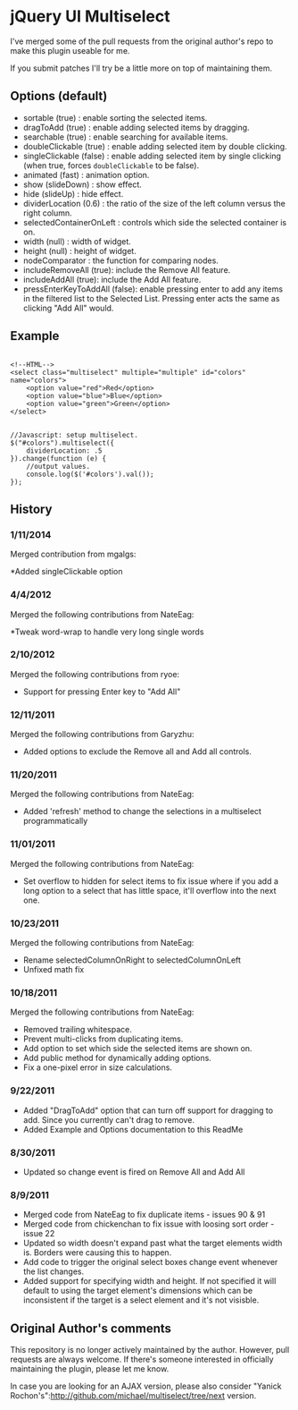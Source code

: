 # jQuery UI Multiselect #

I've merged some of the pull requests from the original author's repo to make this plugin useable for me.

If you submit patches I'll try be a little more on top of maintaining them.

## Options (default) ##

* sortable (true) : enable sorting the selected items.
* dragToAdd (true) : enable adding selected items by dragging.
* searchable (true) : enable searching for available items.
* doubleClickable (true) : enable adding selected item by double clicking.
* singleClickable (false) : enable adding selected item by single clicking (when true, forces `doubleClickable` to be false).
* animated (fast) : animation option.
* show (slideDown) : show effect.
* hide (slideUp) : hide effect.
* dividerLocation (0.6) : the ratio of the size of the left column versus the right column.
* selectedContainerOnLeft : controls which side the selected container is on.
* width (null) : width of widget.
* height (null) : height of widget.
* nodeComparator : the function for comparing nodes.
* includeRemoveAll (true): include the Remove All feature.
* includeAddAll (true): include the Add All feature.
* pressEnterKeyToAddAll (false): enable pressing enter to add any items in the filtered list to the Selected List. Pressing enter acts the same as clicking "Add All" would.

## Example ##

<pre><code>
&lt;!--HTML--&gt;
&lt;select class=&quot;multiselect&quot; multiple=&quot;multiple&quot; id=&quot;colors&quot; name=&quot;colors&quot;&gt;
    &lt;option value=&quot;red&quot;&gt;Red&lt;/option&gt;
    &lt;option value=&quot;blue&quot;&gt;Blue&lt;/option&gt;
    &lt;option value=&quot;green&quot;&gt;Green&lt;/option&gt;
&lt;/select&gt;
</pre></code>

<pre><code>
//Javascript: setup multiselect.
$(&quot;#colors&quot;).multiselect({
    dividerLocation: .5
}).change(function (e) {
    //output values.
    console.log($('#colors').val());
});
</pre></code>

## History ##
### 1/11/2014 ###
Merged contribution from mgalgs:

*Added singleClickable option

### 4/4/2012 ###
Merged the following contributions from NateEag:

*Tweak word-wrap to handle very long single words

### 2/10/2012 ###
Merged the following contributions from ryoe:

* Support for pressing Enter key to "Add All"

### 12/11/2011 ###
Merged the following contributions from Garyzhu:

* Added options to exclude the Remove all and Add all controls.

### 11/20/2011 ###
Merged the following contributions from NateEag:

* Added 'refresh' method to change the selections in a multiselect programmatically

### 11/01/2011 ###
Merged the following contributions from NateEag:

* Set overflow to hidden for select items to fix issue where if you add a long option to a select that has little space, it'll overflow into the next one.

### 10/23/2011 ###
Merged the following contributions from NateEag:

* Rename selectedColumnOnRight to selectedColumnOnLeft
* Unfixed math fix

### 10/18/2011 ###
Merged the following contributions from NateEag:

* Removed trailing whitespace. 
* Prevent multi-clicks from duplicating items.
* Add option to set which side the selected items are shown on.
* Add public method for dynamically adding options.
* Fix a one-pixel error in size calculations.

### 9/22/2011 ###
* Added "DragToAdd" option that can turn off support for dragging to add. Since you currently can't drag to remove.
* Added Example and Options documentation to this ReadMe

### 8/30/2011 ###
* Updated so change event is fired on Remove All and Add All

### 8/9/2011 ###

* Merged code from NateEag to fix duplicate items - issues 90 & 91
* Merged code from chickenchan to fix issue with loosing sort order - issue 22
* Updated so width doesn't expand past what the target elements width is. Borders were causing this to happen.
* Add code to trigger the original select boxes change event whenever the list changes.
* Added support for specifying width and height. If not specified it will default to using the target element's dimensions which can be inconsistent if the target is a select element and it's not visisble.

## Original Author's comments ##

This repository is no longer actively maintained by the author. However, pull requests are always welcome. If there's someone interested in officially maintaining the plugin, please let me know.

In case you are looking for an AJAX version, please also consider "Yanick Rochon's":http://github.com/michael/multiselect/tree/next version.
